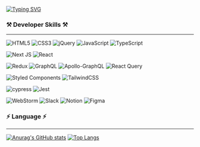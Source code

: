 [![Typing SVG](https://readme-typing-svg.herokuapp.com?color=%2300F787&lines=Wellcome+To+My+Github;Hello+World%F0%9F%91%8B%F0%9F%8F%BB)](https://git.io/typing-svg)


### ⚒️ Developer Skills ⚒️
---
![HTML5](https://img.shields.io/badge/html5-%23E34F26.svg?style=for-the-badge&logo=html5&logoColor=white)
![CSS3](https://img.shields.io/badge/css3-%231572B6.svg?style=for-the-badge&logo=css3&logoColor=white)
![jQuery](https://img.shields.io/badge/jquery-%230769AD.svg?style=for-the-badge&logo=jquery&logoColor=white)
![JavaScript](https://img.shields.io/badge/javascript-%23323330.svg?style=for-the-badge&logo=javascript&logoColor=%23F7DF1E)
![TypeScript](https://img.shields.io/badge/typescript-%23007ACC.svg?style=for-the-badge&logo=typescript&logoColor=white)

![Next JS](https://img.shields.io/badge/Next-black?style=for-the-badge&logo=next.js&logoColor=white)
![React](https://img.shields.io/badge/react-%2320232a.svg?style=for-the-badge&logo=react&logoColor=%2361DAFB)

![Redux](https://img.shields.io/badge/redux-%23593d88.svg?style=for-the-badge&logo=redux&logoColor=white)
![GraphQL](https://img.shields.io/badge/-GraphQL-E10098?style=for-the-badge&logo=graphql&logoColor=white)
![Apollo-GraphQL](https://img.shields.io/badge/-ApolloGraphQL-311C87?style=for-the-badge&logo=apollo-graphql)
![React Query](https://img.shields.io/badge/-React%20Query-FF4154?style=for-the-badge&logo=react%20query&logoColor=white)

![Styled Components](https://img.shields.io/badge/styled--components-DB7093?style=for-the-badge&logo=styled-components&logoColor=white)
![TailwindCSS](https://img.shields.io/badge/tailwindcss-%2338B2AC.svg?style=for-the-badge&logo=tailwind-css&logoColor=white)

![cypress](https://img.shields.io/badge/-cypress-%23E5E5E5?style=for-the-badge&logo=cypress&logoColor=058a5e)
![Jest](https://img.shields.io/badge/-jest-%23C21325?style=for-the-badge&logo=jest&logoColor=white)

![WebStorm](https://img.shields.io/badge/webstorm-143?style=for-the-badge&logo=webstorm&logoColor=white&color=black)
![Slack](https://img.shields.io/badge/Slack-4A154B?style=for-the-badge&logo=slack&logoColor=white)
![Notion](https://img.shields.io/badge/Notion-%23000000.svg?style=for-the-badge&logo=notion&logoColor=white)
![Figma](https://img.shields.io/badge/figma-%23F24E1E.svg?style=for-the-badge&logo=figma&logoColor=white)

### ⚡ Language ⚡
---
[![Anurag's GitHub stats](https://github-readme-stats.vercel.app/api?username=shin-eunji)](https://github.com/anuraghazra/github-readme-stats)
[![Top Langs](https://github-readme-stats.vercel.app/api/top-langs/?username=shin-eunji&layout=compact)](https://github.com/anuraghazra/github-readme-stats)
